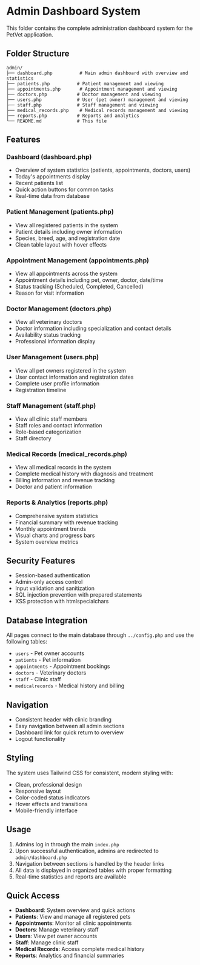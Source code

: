 # Admin Dashboard System

This folder contains the complete administration dashboard system for the PetVet application.

## Folder Structure

```
admin/
├── dashboard.php          # Main admin dashboard with overview and statistics
├── patients.php          # Patient management and viewing
├── appointments.php       # Appointment management and viewing
├── doctors.php           # Doctor management and viewing
├── users.php             # User (pet owner) management and viewing
├── staff.php             # Staff management and viewing
├── medical_records.php    # Medical records management and viewing
├── reports.php           # Reports and analytics
└── README.md             # This file
```

## Features

### Dashboard (dashboard.php)
- Overview of system statistics (patients, appointments, doctors, users)
- Today's appointments display
- Recent patients list
- Quick action buttons for common tasks
- Real-time data from database

### Patient Management (patients.php)
- View all registered patients in the system
- Patient details including owner information
- Species, breed, age, and registration date
- Clean table layout with hover effects

### Appointment Management (appointments.php)
- View all appointments across the system
- Appointment details including pet, owner, doctor, date/time
- Status tracking (Scheduled, Completed, Cancelled)
- Reason for visit information

### Doctor Management (doctors.php)
- View all veterinary doctors
- Doctor information including specialization and contact details
- Availability status tracking
- Professional information display

### User Management (users.php)
- View all pet owners registered in the system
- User contact information and registration dates
- Complete user profile information
- Registration timeline

### Staff Management (staff.php)
- View all clinic staff members
- Staff roles and contact information
- Role-based categorization
- Staff directory

### Medical Records (medical_records.php)
- View all medical records in the system
- Complete medical history with diagnosis and treatment
- Billing information and revenue tracking
- Doctor and patient information

### Reports & Analytics (reports.php)
- Comprehensive system statistics
- Financial summary with revenue tracking
- Monthly appointment trends
- Visual charts and progress bars
- System overview metrics

## Security Features

- Session-based authentication
- Admin-only access control
- Input validation and sanitization
- SQL injection prevention with prepared statements
- XSS protection with htmlspecialchars

## Database Integration

All pages connect to the main database through `../config.php` and use the following tables:
- `users` - Pet owner accounts
- `patients` - Pet information
- `appointments` - Appointment bookings
- `doctors` - Veterinary doctors
- `staff` - Clinic staff
- `medicalrecords` - Medical history and billing

## Navigation

- Consistent header with clinic branding
- Easy navigation between all admin sections
- Dashboard link for quick return to overview
- Logout functionality

## Styling

The system uses Tailwind CSS for consistent, modern styling with:
- Clean, professional design
- Responsive layout
- Color-coded status indicators
- Hover effects and transitions
- Mobile-friendly interface

## Usage

1. Admins log in through the main `index.php`
2. Upon successful authentication, admins are redirected to `admin/dashboard.php`
3. Navigation between sections is handled by the header links
4. All data is displayed in organized tables with proper formatting
5. Real-time statistics and reports are available

## Quick Access

- **Dashboard**: System overview and quick actions
- **Patients**: View and manage all registered pets
- **Appointments**: Monitor all clinic appointments
- **Doctors**: Manage veterinary staff
- **Users**: View pet owner accounts
- **Staff**: Manage clinic staff
- **Medical Records**: Access complete medical history
- **Reports**: Analytics and financial summaries 